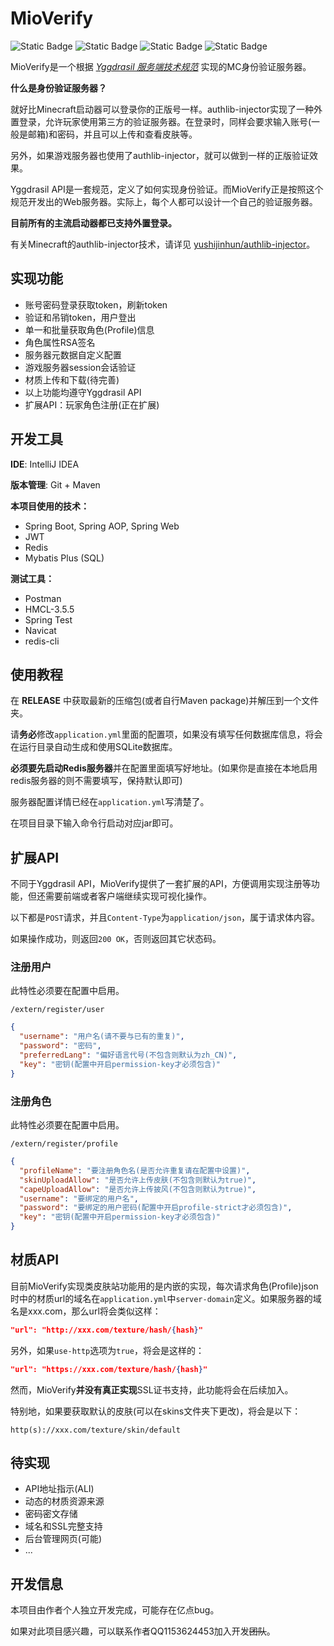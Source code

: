 # MioVerify

![Static Badge](https://img.shields.io/badge/version-v1.1.0--BETA-blue) ![Static Badge](https://img.shields.io/badge/java-17-purple) ![Static Badge](https://img.shields.io/badge/developer-Fuzihara_Yukina-orange) ![Static Badge](https://img.shields.io/badge/for-Minecraft_Java_Edition-green)

MioVerify是一个根据 *[Yggdrasil 服务端技术规范](https://github.com/yushijinhun/authlib-injector/wiki/Yggdrasil-%E6%9C%8D%E5%8A%A1%E7%AB%AF%E6%8A%80%E6%9C%AF%E8%A7%84%E8%8C%83)* 实现的MC身份验证服务器。

**什么是身份验证服务器？**

就好比Minecraft启动器可以登录你的正版号一样。authlib-injector实现了一种外置登录，允许玩家使用第三方的验证服务器。在登录时，同样会要求输入账号(一般是邮箱)和密码，并且可以上传和查看皮肤等。

另外，如果游戏服务器也使用了authlib-injector，就可以做到一样的正版验证效果。

Yggdrasil API是一套规范，定义了如何实现身份验证。而MioVerify正是按照这个规范开发出的Web服务器。实际上，每个人都可以设计一个自己的验证服务器。

**目前所有的主流启动器都已支持外置登录。**

有关Minecraft的authlib-injector技术，请详见 [yushijinhun/authlib-injector](https://github.com/yushijinhun/authlib-injector)。

## 实现功能

* 账号密码登录获取token，刷新token
* 验证和吊销token，用户登出
* 单一和批量获取角色(Profile)信息
* 角色属性RSA签名
* 服务器元数据自定义配置
* 游戏服务器session会话验证
* 材质上传和下载(待完善)
* 以上功能均遵守Yggdrasil API
* 扩展API：玩家角色注册(正在扩展)

## 开发工具

**IDE**: IntelliJ IDEA

**版本管理**: Git + Maven

**本项目使用的技术：**

* Spring Boot, Spring AOP, Spring Web
* JWT
* Redis
* Mybatis Plus (SQL)

**测试工具：**

* Postman
* HMCL-3.5.5
* Spring Test
* Navicat
* redis-cli

## 使用教程

在 **RELEASE** 中获取最新的压缩包(或者自行Maven package)并解压到一个文件夹。

请**务必**修改`application.yml`里面的配置项，如果没有填写任何数据库信息，将会在运行目录自动生成和使用SQLite数据库。

**必须要先启动Redis服务器**并在配置里面填写好地址。(如果你是直接在本地启用redis服务器的则不需要填写，保持默认即可)

服务器配置详情已经在`application.yml`写清楚了。

在项目目录下输入命令行启动对应jar即可。

## 扩展API

不同于Yggdrasil API，MioVerify提供了一套扩展的API，方便调用实现注册等功能，但还需要前端或者客户端继续实现可视化操作。

以下都是`POST`请求，并且`Content-Type`为`application/json`，属于请求体内容。

如果操作成功，则返回`200 OK`，否则返回其它状态码。

### 注册用户

此特性必须要在配置中启用。

`/extern/register/user`

```json
{
  "username": "用户名(请不要与已有的重复)",
  "password": "密码",
  "preferredLang": "偏好语言代号(不包含则默认为zh_CN)",
  "key": "密钥(配置中开启permission-key才必须包含)"
}
```

### 注册角色

此特性必须要在配置中启用。

`/extern/register/profile`

```json
{
  "profileName": "要注册角色名(是否允许重复请在配置中设置)",
  "skinUploadAllow": "是否允许上传皮肤(不包含则默认为true)",
  "capeUploadAllow": "是否允许上传披风(不包含则默认为true)",
  "username": "要绑定的用户名",
  "password": "要绑定的用户密码(配置中开启profile-strict才必须包含)",
  "key": "密钥(配置中开启permission-key才必须包含)"
}
```

## 材质API

目前MioVerify实现类皮肤站功能用的是内嵌的实现，每次请求角色(Profile)json时中的材质url的域名在`application.yml`中`server-domain`定义。如果服务器的域名是xxx.com，那么url将会类似这样：

```json
"url": "http://xxx.com/texture/hash/{hash}"
```

另外，如果`use-http`选项为`true`，将会是这样的：

```json
"url": "https://xxx.com/texture/hash/{hash}"
```

然而，MioVerify**并没有真正实现**SSL证书支持，此功能将会在后续加入。

特别地，如果要获取默认的皮肤(可以在skins文件夹下更改)，将会是以下：

```plaintext
http(s)://xxx.com/texture/skin/default
```

## 待实现

* API地址指示(ALI)
* 动态的材质资源来源
* 密码密文存储
* 域名和SSL完整支持
* 后台管理网页(可能)
* ...

## 开发信息

本项目由作者个人独立开发完成，可能存在亿点bug。

如果对此项目感兴趣，可以联系作者QQ1153624453加入开发~~团队~~。
